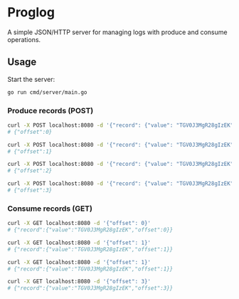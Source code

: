 # Proglog

A simple JSON/HTTP server for managing logs with produce and consume operations.

## Usage

Start the server:
```bash
go run cmd/server/main.go
```

### Produce records (POST)
```bash
curl -X POST localhost:8080 -d '{"record": {"value": "TGV0J3MgR28gIzEK"}}'
# {"offset":0}

curl -X POST localhost:8080 -d '{"record": {"value": "TGV0J3MgR28gIzEK"}}'
# {"offset":1}

curl -X POST localhost:8080 -d '{"record": {"value": "TGV0J3MgR28gIzEK"}}'
# {"offset":2}

curl -X POST localhost:8080 -d '{"record": {"value": "TGV0J3MgR28gIzEK"}}'
# {"offset":3}
```

### Consume records (GET)
```bash
curl -X GET localhost:8080 -d '{"offset": 0}'
# {"record":{"value":"TGV0J3MgR28gIzEK","offset":0}}

curl -X GET localhost:8080 -d '{"offset": 1}'
# {"record":{"value":"TGV0J3MgR28gIzEK","offset":1}}

curl -X GET localhost:8080 -d '{"offset": 1}'
# {"record":{"value":"TGV0J3MgR28gIzEK","offset":1}}

curl -X GET localhost:8080 -d '{"offset": 3}'
# {"record":{"value":"TGV0J3MgR28gIzEK","offset":3}}
```
